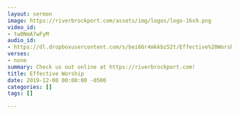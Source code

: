 ```yaml
---
layout: sermon
image: https://riverbrockport.com/assets/img/logos/logo-16x9.png
video_id:
- tw0NmA7wFyM
audio_id:
- https://dl.dropboxusercontent.com/s/bei66r4mkkbz52t/Effective%20Worship.mp3?dl=0
verses:
- none
summary: Check us out online at https://riverbrockport.com!
title: Effective Worship
date: 2019-12-08 00:00:00 -0500
categories: []
tags: []

---
```

